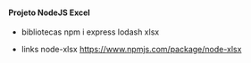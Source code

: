 #### Projeto NodeJS Excel
* bibliotecas
npm i express lodash xlsx 

* links 
node-xlsx
https://www.npmjs.com/package/node-xlsx

